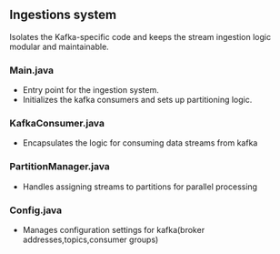 ## Ingestions system
Isolates the Kafka-specific code and keeps the stream ingestion logic modular and maintainable.

### Main.java
- Entry point for the ingestion system. 
- Initializes the kafka consumers and sets up partitioning logic.

### KafkaConsumer.java
- Encapsulates the logic for consuming data streams from kafka

### PartitionManager.java
- Handles assigning streams to partitions for parallel processing

### Config.java
- Manages configuration settings for kafka(broker addresses,topics,consumer groups)
